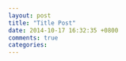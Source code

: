 ```yaml
---
layout: post
title: "Title Post"
date: 2014-10-17 16:32:35 +0800
comments: true
categories: 
---
```

